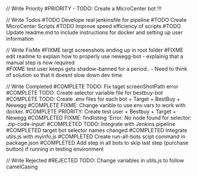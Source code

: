 // Write Priority
#PRIORITY - TODO: Create a MicroCenter bot !!!

// Write Todos
#TODO Develope real jenkinsfile for pipeline
#TODO Create MicroCenter Scripts
#TODO Improve speed efficiency of scripts
#TODO Update readme.md to include instructions for docker and setting up user information

// Write FixMe
#FIXME targt screenshots ending up in root folder
#FIXME edit readme to explain how to properly use newegg-bot
    - explainig that a manual step is now required\
#FIXME test user keeps gets shadow-banned for a period.. 
    - Need to think of solution so that it doesnt slow down dev time

// Write Completed
#COMPLETE TODO: Fix taget screenShotPath error
#COMPLETE TODO: Create selector variable file for bestbuy-bot 
#COMPLETE TODO: Create .env files for each bot
    +   Target
    +   BestBuy
    +   Newegg
#COMPLETE FIXME: Change varible to use env.vars to work with docker.
#COMPLETE PRIORITY: Create test user
    +   Bestbuy
    +   Target
    +   Newegg
#COMPLETED FIXME: findlisting 'Error: No node found for selector: .zip-code-input'
#COMPLETED TODO: Integrate with Jenkins pipeline
#COMPLETED target bot selector names changed
#COMPLETED Integrate utils.js with myinfo.js
#COMPLETED Create run-all-bots scipt command in package.json
#COMPLETED Add step in all bots to skip last step (purchase button) if running in testing environment

// Write Rejected
#REJECTED TODO: Change variables in utils.js to follow camelCasing 